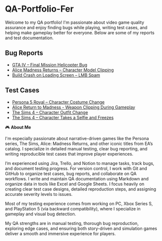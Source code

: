 # QA-Portfolio-Fer
Welcome to my QA portfolio! I'm passionate about video game quality assurance and enjoy finding bugs while playing, writing test cases, and helping make gameplay better for everyone. Below are some of my reports and test documentation.
## Bug Reports
- [GTA IV – Final Mission Helicopter Bug](https://github.com/ferduran23/QA-Portfolio-Fer/blob/f13a09e38c903711eca7219c4e74ce277a302f40/bug-reports/BR-GTA4-001_final_mission_camera_glitch.md)
- [Alice Madness Returns – Character Model Clipping](https://github.com/ferduran23/QA-Portfolio-Fer/blob/9a86373812466b72f6910091ba630a61cb44e6b9/bug-reports/BR-AMR-001_weapon_clipping.md)
- [Build Crash on Loading Screen – LMB Spam](https://github.com/ferduran23/QA-Portfolio-Fer/blob/5bd12b905677aaba9754655941ab4f57f4bbd6a6/bug-reports/BR-DOTA2-001_lmb_crash_loading_screen.md)
## Test Cases
- [Persona 5 Royal – Character Costume Change](https://github.com/ferduran23/QA-Portfolio-Fer/blob/7fcff482796b5a6e62ef6ef32564b8f1063be9ae/test-cases/costume_change_test.md)
- [Alice Return to Madness - Weapon Clipping During Gameplay](https://github.com/ferduran23/QA-Portfolio-Fer/blob/f0a7eade4704686fdcecdf974d9764ca24eaa97e/test-cases/weapon_clipping_test.md)
- [The Sims 4 – Character Outfit Change](https://github.com/ferduran23/QA-Portfolio-Fer/blob/011377a4b2a717c4074015da8d756673f7d9b951/test-cases/TC-SIMS4-001_change_outfit_dresser.md)
- [The Sims 4 – Character Takes a Selfie and Freezes](https://github.com/ferduran23/QA-Portfolio-Fer/blob/5135bd460eabd5b97524ef0f823545ed31cbb838/test-cases/TC-SIMS4-002_selfie_freeze.md)



🎮 **About Me**

I'm especially passionate about narrative-driven games like the Persona series, The Sims, Alice: Madness Returns, and other iconic titles from EA’s catalog. I specialize in detailed manual testing, clear bug reporting, and writing reproducible test cases that improve player experiences.

I’m experienced using Jira, Trello, and Notion to manage tasks, track bugs, and document testing progress. For version control, I work with Git and GitHub to organize test cases, bug reports, and collaborate on QA workflows.
I write and maintain QA documentation using Markdown and organize data in tools like Excel and Google Sheets. I focus heavily on creating clear test case designs, detailed reproduction steps, and assigning accurate severity levels to issues.

Most of my testing experience comes from working on PC, Xbox Series S, and PlayStation 5 (via backward compatibility), where I specialize in gameplay and visual bug detection.

My QA strengths are in manual testing, thorough bug reproduction, exploring edge cases, and ensuring both story-driven and simulation games deliver a smooth and immersive experience for players.
